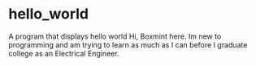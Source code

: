 # hello_world
A program that displays hello world
Hi, Boxmint here. Im new to programming and am trying to learn as much as I can before I graduate college as an Electrical Engineer.
